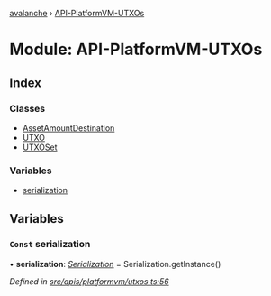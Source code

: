 [avalanche](../README.md) › [API-PlatformVM-UTXOs](api_platformvm_utxos.md)

# Module: API-PlatformVM-UTXOs

## Index

### Classes

* [AssetAmountDestination](../classes/api_platformvm_utxos.assetamountdestination.md)
* [UTXO](../classes/api_platformvm_utxos.utxo.md)
* [UTXOSet](../classes/api_platformvm_utxos.utxoset.md)

### Variables

* [serialization](api_platformvm_utxos.md#const-serialization)

## Variables

### `Const` serialization

• **serialization**: *[Serialization](../classes/utils_serialization.serialization.md)* = Serialization.getInstance()

*Defined in [src/apis/platformvm/utxos.ts:56](https://github.com/ava-labs/avalanchejs/blob/8033096/src/apis/platformvm/utxos.ts#L56)*
